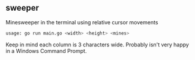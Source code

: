 ## sweeper

Minesweeper in the terminal using relative cursor movements


```bash
usage: go run main.go <width> <height> <mines>
```

Keep in mind each column is 3 characters wide.
Probably isn't very happy in a Windows Command Prompt.

